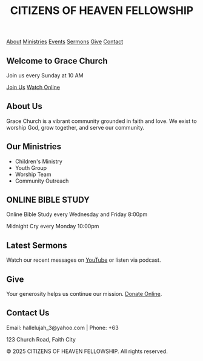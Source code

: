 </head>
<body>
  <header>
    <h1>CITIZENS OF HEAVEN FELLOWSHIP</h1>
  </header>
  <nav>
    <a href="#about">About</a>
    <a href="#ministries">Ministries</a>
    <a href="#events">Events</a>
    <a href="#sermons">Sermons</a>
    <a href="#give">Give</a>
    <a href="#contact">Contact</a>
  </nav>
  <section class="hero">
    <h1>Welcome to Grace Church</h1>
    <p>Join us every Sunday at 10 AM</p>
    <div class="cta">
      <a href="#events">Join Us</a>
      <a href="#sermons">Watch Online</a>
    </div>
  </section>
  <section id="about">
    <h2>About Us</h2>
    <p>Grace Church is a vibrant community grounded in faith and love. We exist to worship God, grow together, and serve our community.</p>
  </section>
  <section id="ministries">
    <h2>Our Ministries</h2>
    <ul>
      <li>Children's Ministry</li>
      <li>Youth Group</li>
      <li>Worship Team</li>
      <li>Community Outreach</li>
    </ul>
  </section>
  <section id="events">
    <h2>ONLINE BIBLE STUDY</h2>
    <p>Online Bible Study every Wednesday and Friday 8:00pm</p>
    <p>Midnight Cry every Monday 10:00pm 
    </p>
  </section>
  <section id="sermons">
    <h2>Latest Sermons</h2>
    <p>Watch our recent messages on <a href="#">YouTube</a> or listen via podcast.</p>
  </section>
  <section id="give">
    <h2>Give</h2>
    <p>Your generosity helps us continue our mission. <a href="#">Donate Online</a>.</p>
  </section>
  <section id="contact">
    <h2>Contact Us</h2>
    <p>Email: hallelujah_3@yahoo.com | Phone: +63 </p>
    <p>123 Church Road, Faith City</p>
  </section>
  <footer>
    <p>&copy; 2025 CITIZENS OF HEAVEN FELLOWSHIP. All rights reserved.</p>
  </footer>
</body>
</html>
